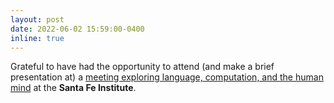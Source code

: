 ```yaml
---
layout: post
date: 2022-06-02 15:59:00-0400
inline: true
---
```


Grateful to have had the opportunity to attend (and make a brief presentation at) a [meeting exploring language, computation, and the human mind](https://www.santafe.edu/events/language-window-human-minds-explorations-computer-resident-language-and-naturalistic-conversation) at the **Santa Fe Institute**.